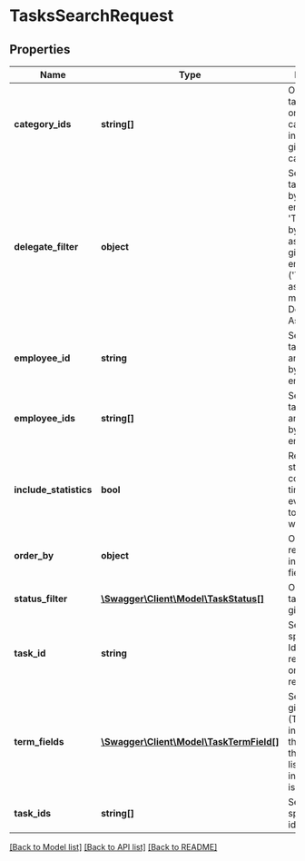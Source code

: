 # TasksSearchRequest

## Properties
Name | Type | Description | Notes
------------ | ------------- | ------------- | -------------
**category_ids** | **string[]** | Only return tasks linked at one of the categories indicated by given Task category Id&#39;s. | [optional] 
**delegate_filter** | **object** | Search the tasks created by the given employee (e.g. &#39;Tasks created by me&#39;) or assigned to given employee (&#39;Tasks assigned to me&#39;) or both. Default: AssignedToMe | [optional] 
**employee_id** | **string** | Search the tasks assigned and/or created by given employee. | [optional] 
**employee_ids** | **string[]** | Search the tasks assigned and/or created by given employee ids. | [optional] 
**include_statistics** | **bool** | Return statistics, like counts of timeline events in past, today and next week. | [optional] 
**order_by** | **object** | Order the results by the indicated task field. | [optional] 
**status_filter** | [**\Swagger\Client\Model\TaskStatus[]**](TaskStatus.md) | Only return tasks with given status. | [optional] 
**task_id** | **string** | Search by a specific task Id. Used to return/refresh one search result. | [optional] 
**term_fields** | [**\Swagger\Client\Model\TaskTermField[]**](TaskTermField.md) | Search for given text (Term) indicated by the fields in the TermFields list. Required in case &#39;Term&#39; is given. | [optional] 
**task_ids** | **string[]** | Search by specific task ids. | [optional] 

[[Back to Model list]](../README.md#documentation-for-models) [[Back to API list]](../README.md#documentation-for-api-endpoints) [[Back to README]](../README.md)


